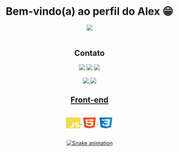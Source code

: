 <h1 align="center"> Bem-vindo(a) ao perfil do Alex 😁 </h1> 

 <div align="center"> <img height ="370"  src="https://i.pinimg.com/originals/15/e7/e3/15e7e300166c962d3b8a22f60b5cac9e.gif"/> </div> <br>
 
 <h2 align="center">
    Contato
  </h2>
  
 <div align="center">
  <a href="https://www.instagram.com/allec.sg/" target="_blank"><img src="https://img.shields.io/badge/-Instagram-%23E4405F?style=for-the-badge&logo=instagram&logoColor=white" target="_blank"></a>
  <a href = "mailto:alexgomes98.contato@gmail.com"><img src="https://img.shields.io/badge/-Gmail-%23333?style=for-the-badge&logo=gmail&logoColor=white" target="_blank"></a>
  <a href="" target="_blank"><img src="https://img.shields.io/badge/-LinkedIn-%230077B5?style=for-the-badge&logo=linkedin&logoColor=white" target="_blank"></a>
</div>

<br>
 
 <div align="center">
   
  <a href="https://github.com/crowy-sg">
    <img height="180em" src="https://github-readme-stats.vercel.app/api?username=crowy-sg&show_icons=true&theme=tokyonight&include_all_commits=true&count_private=true"/> 
    
   <a align="center" href="https://github.com/crowy-sg">
    <img height="180em" src="https://github-readme-stats.vercel.app/api/top-langs/?username=crowy-sg&layout=compact&langs_count=6&theme=tokyonight"/>
    
    
    
    
   </div>
 
 <h2 align="center">
   Front-end
 </h2>
<div align="center" style="display: inline_block"><br>
  <img align="center" alt="Js" height="30" width="40" src="https://raw.githubusercontent.com/devicons/devicon/master/icons/javascript/javascript-plain.svg">
  <img align="center" alt="HTML" height="30" width="40" src="https://raw.githubusercontent.com/devicons/devicon/master/icons/html5/html5-original.svg">
  <img align="center" alt="CSS" height="30" width="40" src="https://raw.githubusercontent.com/devicons/devicon/master/icons/css3/css3-original.svg">
</div>
 
 <br>
 
  
 
<div align="center"> 
  
  
 
  ![Snake animation](https://github.com/crowy-sg/crowy-sg/blob/output/github-contribution-grid-snake.svg)

</div>
